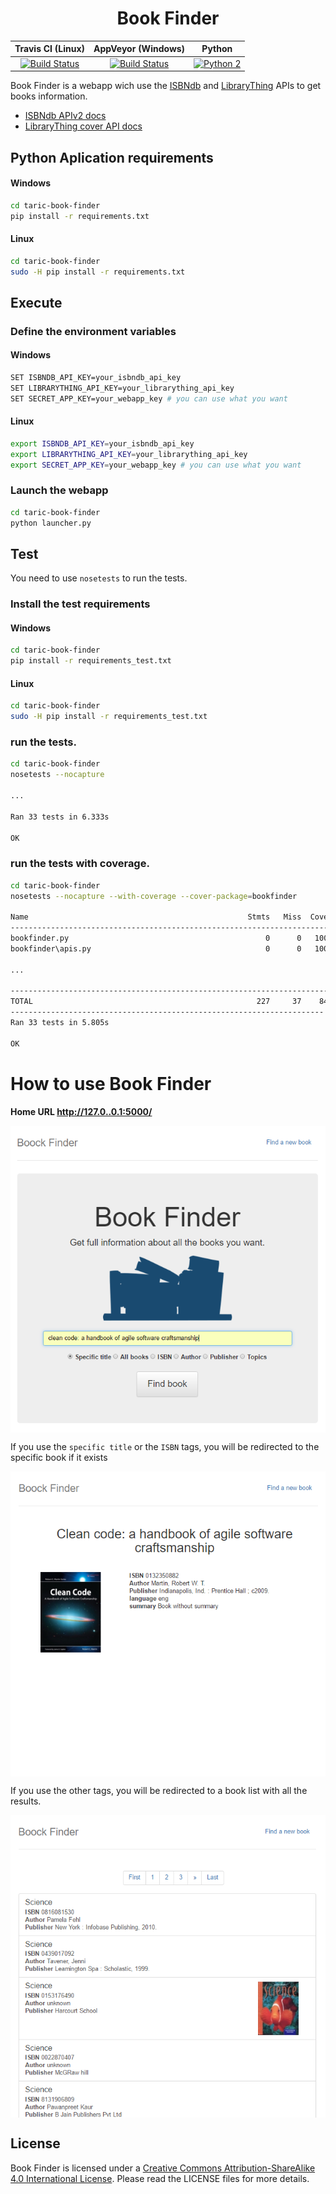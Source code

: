 <h1 align="center">Book Finder</h1>


|                                                                Travis CI (Linux)                                                               |                                                                                     AppVeyor (Windows)                                                                                     |                                                   Python                                                  |
|:----------------------------------------------------------------------------------------------------------------------------------------------:|:------------------------------------------------------------------------------------------------------------------------------------------------------------------------------------------:|:---------------------------------------------------------------------------------------------------------:|
| [![Build Status](https://travis-ci.org/davidsanfal/taric-book-finder.svg?branch=develop)](https://travis-ci.org/davidsanfal/taric-book-finder) | [![Build Status](https://ci.appveyor.com/api/projects/status/github/davidsanfal/taric-book-finder?branch=develop&svg=true)](https://ci.appveyor.com/project/davidsanfal/taric-book-finder) | [![Python 2](https://img.shields.io/badge/python-2.x-brightgreen.svg)](https://www.python.org/downloads/) |

Book Finder is a webapp wich use the [ISBNdb](http://isbndb.com/) and [LibraryThing](http://www.librarything.com) APIs to get books information.

- [ISBNdb APIv2 docs](http://isbndb.com/api/v2/docs)
- [LibraryThing cover API docs](http://blog.librarything.com/main/2008/08/a-million-free-covers-from-librarything/)


## Python Aplication requirements

#### Windows

```bash
cd taric-book-finder
pip install -r requirements.txt
```

#### Linux

```bash
cd taric-book-finder
sudo -H pip install -r requirements.txt
```

## Execute

### Define the environment variables

#### Windows

```bash
SET ISBNDB_API_KEY=your_isbndb_api_key
SET LIBRARYTHING_API_KEY=your_librarything_api_key
SET SECRET_APP_KEY=your_webapp_key # you can use what you want
```

#### Linux

```bash
export ISBNDB_API_KEY=your_isbndb_api_key
export LIBRARYTHING_API_KEY=your_librarything_api_key
export SECRET_APP_KEY=your_webapp_key # you can use what you want
```

### Launch the webapp

```bash
cd taric-book-finder
python launcher.py
```

## Test

You need to use `nosetests` to run the tests.

### Install the test requirements

#### Windows

```bash
cd taric-book-finder
pip install -r requirements_test.txt
```

#### Linux

```bash
cd taric-book-finder
sudo -H pip install -r requirements_test.txt
```

### run the tests.

```bash
cd taric-book-finder
nosetests --nocapture

...

Ran 33 tests in 6.333s

OK
```

### run the tests with coverage.

```bash
cd taric-book-finder
nosetests --nocapture --with-coverage --cover-package=bookfinder

Name                                                 Stmts   Miss  Cover   Missing
----------------------------------------------------------------------------------
bookfinder.py                                            0      0   100%   
bookfinder\apis.py                                       0      0   100%   

...

----------------------------------------------------------------------------------
TOTAL                                                  227     37    84%   
----------------------------------------------------------------------
Ran 33 tests in 5.805s

OK

```

# How to use Book Finder

**Home URL http://127.0..0.1:5000/**

<p align="center">
<img src="docs/images/finder.png" align = "center">
</p>

If you use the `specific title` or the `ISBN` tags, you will be redirected to the specific book if it exists

<p align="center">
<img src="docs/images/book.png" align = "center">
</p>

If you use the other tags, you will be redirected to a book list with all the results.

<p align="center">
<img src="docs/images/books.png" align = "center">
</p>


## License

Book Finder is licensed under a [Creative Commons Attribution-ShareAlike 4.0 International License](http://creativecommons.org/licenses/by-sa/4.0/). Please read the LICENSE files for more details.
